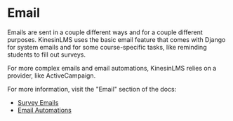 # Email

Emails are sent in a couple different ways and for a couple different purposes.
KinesinLMS uses the basic email feature that comes with Django for system emails
and for some course-specific tasks, like reminding students to fill out surveys.

For more complex emails and email automations, KinesinLMS relies on a provider,
like ActiveCampaign.

For more information, visit the "Email" section of the docs:

  - [Survey Emails](../email/system_emails.md)
  - [Email Automations](../email/email_automation_overview.md)
